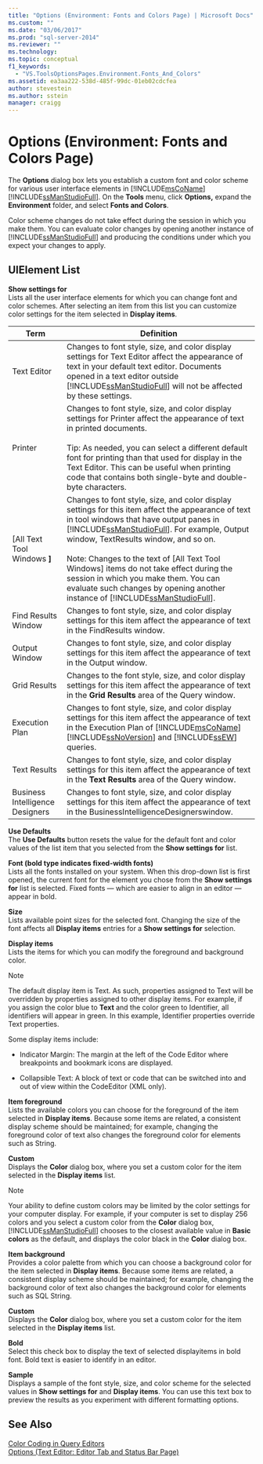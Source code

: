 ```yaml
---
title: "Options (Environment: Fonts and Colors Page) | Microsoft Docs"
ms.custom: ""
ms.date: "03/06/2017"
ms.prod: "sql-server-2014"
ms.reviewer: ""
ms.technology:
ms.topic: conceptual
f1_keywords: 
  - "VS.ToolsOptionsPages.Environment.Fonts_And_Colors"
ms.assetid: ea3aa222-538d-485f-99dc-01eb02cdcfea
author: stevestein
ms.author: sstein
manager: craigg
---
```

# Options (Environment: Fonts and Colors Page)
  The **Options** dialog box lets you establish a custom font and color scheme for various user interface elements in [!INCLUDE[msCoName](../../includes/msconame-md.md)] [!INCLUDE[ssManStudioFull](../../includes/ssmanstudiofull-md.md)]. On the **Tools** menu, click **Options,** expand the **Environment** folder, and select **Fonts and Colors**.  
  
 Color scheme changes do not take effect during the session in which you make them. You can evaluate color changes by opening another instance of [!INCLUDE[ssManStudioFull](../../includes/ssmanstudiofull-md.md)] and producing the conditions under which you expect your changes to apply.  
  
## UIElement List  
 **Show settings for**  
 Lists all the user interface elements for which you can change font and color schemes. After selecting an item from this list you can customize color settings for the item selected in **Display items**.  
  
|Term|Definition|  
|----------|----------------|  
|Text Editor|Changes to font style, size, and color display settings for Text Editor affect the appearance of text in your default text editor. Documents opened in a text editor outside [!INCLUDE[ssManStudioFull](../../includes/ssmanstudiofull-md.md)] will not be affected by these settings.|  
|Printer|Changes to font style, size, and color display settings for Printer affect the appearance of text in printed documents.<br /><br /> Tip: As needed, you can select a different default font for printing than that used for display in the Text Editor. This can be useful when printing code that contains both single-byte and double-byte characters.|  
|[All Text Tool Windows **]**|Changes to font style, size, and color display settings for this item affect the appearance of text in tool windows that have output panes in [!INCLUDE[ssManStudioFull](../../includes/ssmanstudiofull-md.md)]. For example, Output window, TextResults window, and so on.<br /><br /> Note: Changes to the text of [All Text Tool Windows] items do not take effect during the session in which you make them. You can evaluate such changes by opening another instance of [!INCLUDE[ssManStudioFull](../../includes/ssmanstudiofull-md.md)].|  
|Find Results Window|Changes to font style, size, and color display settings for this item affect the appearance of text in the FindResults window.|  
|Output Window|Changes to font style, size, and color display settings for this item affect the appearance of text in the Output window.|  
|Grid Results|Changes to the font style, size, and color display settings for this item affect the appearance of text in the **Grid Results** area of the Query window.|  
|Execution Plan|Changes to font style, size, and color display settings for this item affect the appearance of text in the Execution Plan of [!INCLUDE[msCoName](../../includes/msconame-md.md)] [!INCLUDE[ssNoVersion](../../includes/ssnoversion-md.md)] and [!INCLUDE[ssEW](../../includes/ssew-md.md)] queries.|  
|Text Results|Changes to font style, size, and color display settings for this item affect the appearance of text in the **Text Results** area of the Query window.|  
|Business Intelligence Designers|Changes to font style, size, and color display settings for this item affect the appearance of text in the BusinessIntelligenceDesignerswindow.|  
  
 **Use Defaults**  
 The **Use Defaults** button resets the value for the default font and color values of the list item that you selected from the **Show settings for** list.  
  
 **Font (bold type indicates fixed-width fonts)**  
 Lists all the fonts installed on your system. When this drop-down list is first opened, the current font for the element you chose from the **Show settings for** list is selected. Fixed fonts — which are easier to align in an editor — appear in bold.  
  
 **Size**  
 Lists available point sizes for the selected font. Changing the size of the font affects all **Display items** entries for a **Show settings for** selection.  
  
 **Display items**  
 Lists the items for which you can modify the foreground and background color.  
  
> [!NOTE]  
>  The default display item is Text. As such, properties assigned to Text will be overridden by properties assigned to other display items. For example, if you assign the color blue to **Text** and the color green to Identifier, all identifiers will appear in green. In this example, Identifier properties override Text properties.  
  
 Some display items include:  
  
-   Indicator Margin: The margin at the left of the Code Editor where breakpoints and bookmark icons are displayed.  
  
-   Collapsible Text: A block of text or code that can be switched into and out of view within the CodeEditor (XML only).  
  
 **Item foreground**  
 Lists the available colors you can choose for the foreground of the item selected in **Display items**. Because some items are related, a consistent display scheme should be maintained; for example, changing the foreground color of text also changes the foreground color for elements such as String.  
  
 **Custom**  
 Displays the **Color** dialog box, where you set a custom color for the item selected in the **Display items** list.  
  
> [!NOTE]  
>  Your ability to define custom colors may be limited by the color settings for your computer display. For example, if your computer is set to display 256 colors and you select a custom color from the **Color** dialog box, [!INCLUDE[ssManStudioFull](../../includes/ssmanstudiofull-md.md)] chooses to the closest available value in **Basic colors** as the default, and displays the color black in the **Color** dialog box.  
  
 **Item background**  
 Provides a color palette from which you can choose a background color for the item selected in **Display items**. Because some items are related, a consistent display scheme should be maintained; for example, changing the background color of text also changes the background color for elements such as SQL String.  
  
 **Custom**  
 Displays the **Color** dialog box, where you set a custom color for the item selected in the **Display items** list.  
  
 **Bold**  
 Select this check box to display the text of selected displayitems in bold font. Bold text is easier to identify in an editor.  
  
 **Sample**  
 Displays a sample of the font style, size, and color scheme for the selected values in **Show settings for** and **Display items**. You can use this text box to preview the results as you experiment with different formatting options.  
  
## See Also  
 [Color Coding in Query Editors](../../relational-databases/scripting/color-coding-in-query-editors.md)   
 [Options &#40;Text Editor: Editor Tab and Status Bar Page&#41;](../../database-engine/options-text-editor-editor-tab-and-status-bar-page.md)  
  
  

